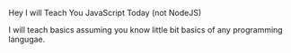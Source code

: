 Hey I will Teach You JavaScript Today (not NodeJS)

I will teach basics assuming you know little bit basics of any programming langugae.
